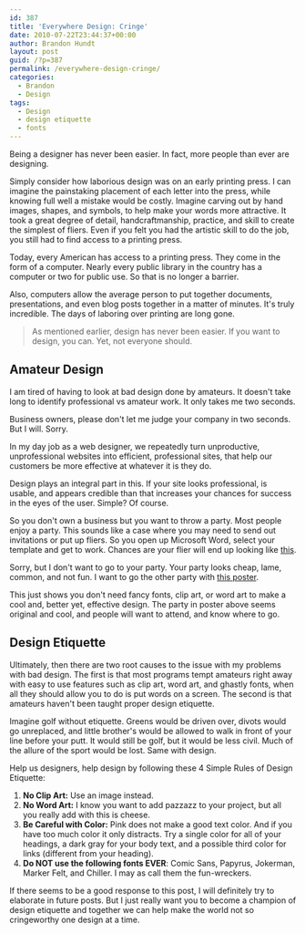 ```yaml
---
id: 387
title: 'Everywhere Design: Cringe'
date: 2010-07-22T23:44:37+00:00
author: Brandon Hundt
layout: post
guid: /?p=387
permalink: /everywhere-design-cringe/
categories:
  - Brandon
  - Design
tags:
  - Design
  - design etiquette
  - fonts
---
```

Being a designer has never been easier. In fact, more people than ever are designing.

Simply consider how laborious design was on an early printing press. I can imagine the painstaking placement of each letter into the press, while knowing full well a mistake would be costly. Imagine carving out by hand images, shapes, and symbols, to help make your words more attractive. <!--more-->It took a great degree of detail, handcraftmanship, practice, and skill to create the simplest of fliers. Even if you felt you had the artistic skill to do the job, you still had to find access to a printing press.

Today, every American has access to a printing press. They come in the form of a computer. Nearly every public library in the country has a computer or two for public use. So that is no longer a barrier.

Also, computers allow the average person to put together documents, presentations, and even blog posts together in a matter of minutes. It's truly incredible. The days of laboring over printing are long gone.

> As mentioned earlier, design has never been easier. If you want to design, you can. Yet, not everyone should.

## Amateur Design

I am tired of having to look at bad design done by amateurs. It doesn't take long to identify professional vs amateur work. It only takes me two seconds.

Business owners, please don't let me judge your company in two seconds. But I will. Sorry.

In my day job as a web designer, we repeatedly turn unproductive, unprofessional websites into efficient, professional sites, that help our customers be more effective at whatever it is they do.

Design plays an integral part in this. If your site looks professional, is usable, and appears credible than that increases your chances for success in the eyes of the user. Simple? Of course.

So you don't own a business but you want to throw a party. Most people enjoy a party. This sounds like a case where you may need to send out invitations or put up fliers. So you open up Microsoft Word, select your template and get to work. Chances are your flier will end up looking like [this](http://rachel.brandonhundt.com/wp-content/uploads/2010/07/bad-example.doc).

Sorry, but I don't want to go to your party. Your party looks cheap, lame, common, and not fun. I want to go the other party with [this poster](http://rachel.brandonhundt.com/wp-content/uploads/2010/07/goodexample.doc).

This just shows you don't need fancy fonts, clip art, or word art to make a cool and, better yet, effective design. The party in poster above seems original and cool, and people will want to attend, and know where to go.

## Design Etiquette

Ultimately, then there are two root causes to the issue with my problems with bad design. The first is that most programs tempt amateurs right away with easy to use features such as clip art, word art, and ghastly fonts, when all they should allow you to do is put words on a screen. The second is that amateurs haven't been taught proper design etiquette.

Imagine golf without etiquette. Greens would be driven over, divots would go unreplaced, and little brother's would be allowed to walk in front of your line before your putt. It would still be golf, but it would be less civil. Much of the allure of the sport would be lost. Same with design.

Help us designers, help design by following these 4 Simple Rules of Design Etiquette:

  1. **No Clip Art:** Use an image instead.
  2. **No Word Art:** I know you want to add pazzazz to your project, but all you really add with this is cheese.
  3. **Be Careful with Color:** Pink does not make a good text color. And if you have too much color it only distracts. Try a single color for all of your headings, a dark gray for your body text, and a possible third color for links (different from your heading).
  4. **Do NOT use the following fonts EVER**: Comic Sans, Papyrus, Jokerman, Marker Felt, and Chiller. I may as call them the fun-wreckers.

If there seems to be a good response to this post, I will definitely try to elaborate in future posts. But I just really want you to become a champion of design etiquette and together we can help make the world not so cringeworthy one design at a time.
